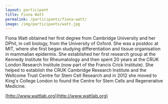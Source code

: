 ```yaml
---
layout: participant
title: Fiona Watt
permalink: /participants/fiona-watt/
image: /img/participants/watt.jpg
---
```


Fiona Watt obtained her first degree from Cambridge University and her DPhil, in cell biology, from the University of Oxford. She was a postdoc at MIT, where she first began studying differentiation and tissue organisation in mammalian epidermis. She established her first research group at the Kennedy Institute for Rheumatology and then spent 20 years at the CRUK London Research Institute (now part of the Francis Crick Institute). She helped to establish the CRUK Cambridge Research Institute and the Wellcome Trust Centre for Stem Cell Research and in 2012 she moved to King's College London to found the Centre for Stem Cells and Regenerative Medicine.

[http://www.wattlab.org](http://www.wattlab.org)
